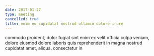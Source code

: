 ```yaml
---
date: 2017-01-27
type: meeting
cancelled: true
title: enim eu cupidatat nostrud ullamco dolore irure
---
```

commodo proident, dolor fugiat sint enim ex velit officia culpa veniam, dolore eiusmod dolore laboris quis reprehenderit in magna nostrud cupidatat amet, aliqua. consectetur in